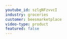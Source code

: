 ```yaml
---
youtube_id: szlgNFzvvcI
industry: groceries
customer: beesmarketplace
video-type: product
featured: false
---
```



